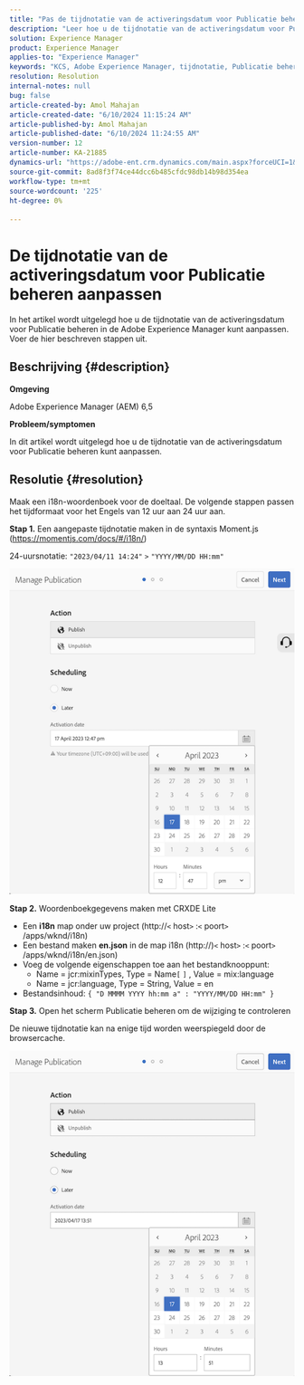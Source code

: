 ```yaml
---
title: "Pas de tijdnotatie van de activeringsdatum voor Publicatie beheren aan"
description: "Leer hoe u de tijdnotatie van de activeringsdatum voor Publicatie beheren in Adobe Experience Manager aanpast."
solution: Experience Manager
product: Experience Manager
applies-to: "Experience Manager"
keywords: "KCS, Adobe Experience Manager, tijdnotatie, Publicatie beheren, AEM aanpassen, activeringsdatum"
resolution: Resolution
internal-notes: null
bug: false
article-created-by: Amol Mahajan
article-created-date: "6/10/2024 11:15:24 AM"
article-published-by: Amol Mahajan
article-published-date: "6/10/2024 11:24:55 AM"
version-number: 12
article-number: KA-21885
dynamics-url: "https://adobe-ent.crm.dynamics.com/main.aspx?forceUCI=1&pagetype=entityrecord&etn=knowledgearticle&id=1e8ab5b5-1a27-ef11-840b-000d3a372703"
source-git-commit: 8ad8f3f74ce44dcc6b485cfdc98db14b98d354ea
workflow-type: tm+mt
source-wordcount: '225'
ht-degree: 0%

---
```


# De tijdnotatie van de activeringsdatum voor Publicatie beheren aanpassen


In het artikel wordt uitgelegd hoe u de tijdnotatie van de activeringsdatum voor Publicatie beheren in de Adobe Experience Manager kunt aanpassen. Voer de hier beschreven stappen uit.

## Beschrijving {#description}


<b>Omgeving</b>

Adobe Experience Manager (AEM) 6,5



<b>Probleem/symptomen</b>

In dit artikel wordt uitgelegd hoe u de tijdnotatie van de activeringsdatum voor Publicatie beheren kunt aanpassen.


## Resolutie {#resolution}


Maak een i18n-woordenboek voor de doeltaal. De volgende stappen passen het tijdformaat voor het Engels van 12 uur aan 24 uur aan.

<b>Stap 1.</b> Een aangepaste tijdnotatie maken in de syntaxis Moment.js (https://momentjs.com/docs/#/i18n/)

24-uursnotatie: `"2023/04/11 14:24"` `>`  `"YYYY/MM/DD HH:mm"`

![](assets/d14c64e9-53de-ed11-a7c7-6045bd006268.png)

<b>Stap 2.</b> Woordenboekgegevens maken met CRXDE Lite

- Een <b>i18n</b> map onder uw project (http://`<` host`>` :`<` poort`>` /apps/wknd/i18n)
- Een bestand maken <b>en.json</b> in de map i18n (http://)`<` host`>` :`<` poort`>` /apps/wknd/i18n/en.json)
- Voeg de volgende eigenschappen toe aan het bestandknooppunt:
   - Name = jcr:mixinTypes, Type = Name`[` `]` , Value = mix:language
   - Name = jcr:language, Type = String, Value = en
- Bestandsinhoud: `{ "D MMMM YYYY hh:mm a" : "YYYY/MM/DD HH:mm" }`


<b>Stap 3.</b> Open het scherm Publicatie beheren om de wijziging te controleren

De nieuwe tijdnotatie kan na enige tijd worden weerspiegeld door de browsercache.

![](assets/25f363ef-53de-ed11-a7c7-6045bd006268.png)
